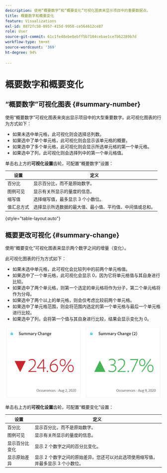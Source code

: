 ```yaml
---
description: 使用“概要数字”和“概要变化”可视化图表来显示项目中的重要数据点。
title: 概要数字和概要变化
feature: Visualizations
exl-id: 8872fc58-0957-415d-9958-ce564612ce87
role: User
source-git-commit: 61c1fe48ebe8ebff5b7104cebae1ce7b62289b7d
workflow-type: tm+mt
source-wordcount: '369'
ht-degree: 94%

---
```


# 概要数字和概要变化

## “概要数字”可视化图表 {#summary-number}

使用“概要数字”可视化图表来突出显示项目中的大型重要数字。此可视化图表的行为方式如下：

* 如果未选中单元格，此可视化则会选择总列数。
* 如果选中了单个单元格，此可视化则会显示该单元格的概要。
* 如果选中了多个单元格，此可视化则会显示所选单元格的第一个单元格。
* 如果选中了列，此可视化则会选择列中的第一个单元格值。

单击右上方的&#x200B;**可视化设置**&#x200B;齿轮，可配置“概要数字”设置：

| 设置 | 定义 |
|--- |--- |
| 百分比 | 显示百分比，而不是原始数字。 |
| 图例可见 | 显示有关所显示的量度的信息。 |
| 缩写值 | 选择缩写值，最多显示 3 个小数位。 |
| 值汇总方式 | 选择显示所选数据的最大值、最小值、平均值、中间值或总和。 |

{style="table-layout:auto"}

## 概要更改可视化 {#summary-change}

使用“概要变化”可视化图表来显示两个数字之间的增量（变化）。

<!--
The green and red color of the Summary Change can be controlled through [custom event polarity](https://experienceleague.adobe.com/docs/analytics/admin/admin/c-manage-report-suites/c-edit-report-suites/conversion-var-admin/c-success-events/success-event.md) or a calculated metric's [Show Upward Trend As](https://experienceleague.adobe.com/docs/analytics/components/calculated-metrics/calcmetric-workflow/cm-build-metrics.html) option.
-->

此可视化图表的行为方式如下：

* 如果未选中单元格，此可视化会比较列中的前两个单元格值。
* 如果选中了一个单元格，此可视化会显示 0，因为它将单元格值与其自身进行比较。
* 如果选中了两个单元格，则第一个选定的单元格将作为分子，第二个单元格将作为分母。
* 如果选中了两个以上的单元格，则会仅考虑比较前两个单元格。
* 如果选中了单元格范围，则会将范围内选定的第一个单元格与最后一个单元格进行比较。
* 如果选中了列，会将第一个值与其自身进行比较，结果会显示变化为 0。


![显示两个数字之间差异的摘要更改可视化图表。s](assets/summary-change.png)


单击右上方的&#x200B;**可视化设置**&#x200B;齿轮，可配置“概要变化”设置：

| 设置 | 定义 |
|--- |--- |
| 百分比 | 显示百分比，而不是原始数字。 |
| 图例可见 | 显示有关所显示的量度的信息。 |
| 显示百分比变化 | 显示 2 个数字之间的百分比变化。 |
| 显示原始差异 | 显示 2 个数字之间的原始差异。您还可以对此选项使用缩写值，并最多显示 3 个小数位。 |
